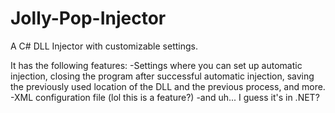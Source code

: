 # Jolly-Pop-Injector
A C# DLL Injector with customizable settings.

It has the following features:
-Settings where you can set up automatic injection, closing the program after successful automatic injection, saving the previously
used location of the DLL and the previous process, and more.
-XML configuration file (lol this is a feature?)
-and uh... I guess it's in .NET?
